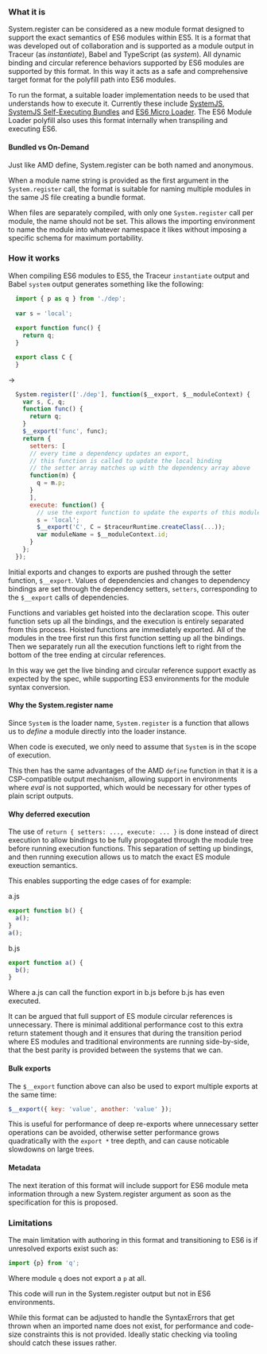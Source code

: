 ### What it is

System.register can be considered as a new module format designed to support the exact semantics of ES6 modules within ES5. 
It is a format that was developed out of collaboration and is supported as a module output in Traceur (as _instantiate_), 
Babel and TypeScript (as _system_). All dynamic binding and circular reference behaviors supported by ES6 modules are supported 
by this format. In this way it acts as a safe and comprehensive target format for the polyfill path into ES6 modules.

To run the format, a suitable loader implementation needs to be used that understands how to execute it. Currently these include 
[SystemJS](https://github.com/systemjs/systemjs), [SystemJS Self-Executing Bundles](https://github.com/systemjs/builder#sfx-bundles) 
and [ES6 Micro Loader](https://github.com/caridy/es6-micro-loader). The ES6 Module Loader polyfill also uses this format 
internally when transpiling and executing ES6.

#### Bundled vs On-Demand

Just like AMD define, System.register can be both named and anonymous.

When a module name string is provided as the first argument in the `System.register` call, the format is suitable for 
naming multiple modules in the same JS file creating a bundle format.

When files are separately compiled, with only one `System.register` call per module, the name should not be set. 
This allows the importing environment to name the module into whatever namespace it likes without imposing a specific 
schema for maximum portability.

### How it works

When compiling ES6 modules to ES5, the Traceur `instantiate` output and Babel `system` output generates something like the following:

```javascript
  import { p as q } from './dep';
 
  var s = 'local';
  
  export function func() {
    return q;
  }

  export class C {
  }
```

->

```javascript
  System.register(['./dep'], function($__export, $__moduleContext) {
    var s, C, q;
    function func() {
      return q;
    }
    $__export('func', func);
    return {
      setters: [
      // every time a dependency updates an export, 
      // this function is called to update the local binding
      // the setter array matches up with the dependency array above
      function(m) {
        q = m.p;
      }
      ],
      execute: function() {
        // use the export function to update the exports of this module
        s = 'local';
        $__export('C', C = $traceurRuntime.createClass(...));
        var moduleName = $__moduleContext.id;
      }
    };
  });
```

Initial exports and changes to exports are pushed through the setter function, `$__export`. Values of dependencies and 
changes to dependency bindings are set through the dependency setters, `setters`, corresponding to the `$__export` calls of dependencies.

Functions and variables get hoisted into the declaration scope. This outer function sets up all the bindings, 
and the execution is entirely separated from this process. Hoisted functions are immediately exported. 
All of the modules in the tree first run this first function setting up all the bindings. 
Then we separately run all the execution functions left to right from the bottom of the tree ending at circular references.

In this way we get the live binding and circular reference support exactly as expected by the spec, 
while supporting ES3 environments for the module syntax conversion.

#### Why the System.register name

Since `System` is the loader name, `System.register` is a function that allows us to _define_ a module directly into the loader instance.

When code is executed, we only need to assume that `System` is in the scope of execution.

This then has the same advantages of the AMD `define` function in that it is a CSP-compatible output mechanism, allowing support
in environments where _eval_ is not supported, which would be necessary for other types of plain script outputs.

#### Why deferred execution

The use of `return { setters: ..., execute: ... }` is done instead of direct execution to allow bindings to be fully propogated
through the module tree before running execution functions. This separation of setting up bindings, and then running execution
allows us to match the exact ES module exeuction semantics.

This enables supporting the edge cases of for example:

a.js
```javascript
export function b() {
  a();
}
a();
```

b.js
```javascript
export function a() {
  b();
}
```

Where a.js can call the function export in b.js before b.js has even executed.

It can be argued that full support of ES module circular references is unnecessary. There is minimal additional performance
cost to this extra return statement though and it ensures that during the transition period where ES modules and traditional
environments are running side-by-side, that the best parity is provided between the systems that we can.

#### Bulk exports

The `$__export` function above can also be used to export multiple exports at the same time:

```javascript
$__export({ key: 'value', another: 'value' });
```

This is useful for performance of deep re-exports where unnecessary setter operations can be avoided, otherwise setter performance
grows quadratically with the `export *` tree depth, and can cause noticable slowdowns on large trees.

#### Metadata

The next iteration of this format will include support for ES6 module meta information through a new 
System.register argument as soon as the specification for this is proposed.

### Limitations

The main limitation with authoring in this format and transitioning to ES6 is if unresolved exports exist such as:

```javascript
import {p} from 'q';
```

Where module `q` does not export a `p` at all.

This code will run in the System.register output but not in ES6 environments.

While this format can be adjusted to handle the SyntaxErrors that get thrown when an imported name does not exist, for performance and code-size constraints this is not provided. Ideally static checking via tooling should catch these issues rather.
